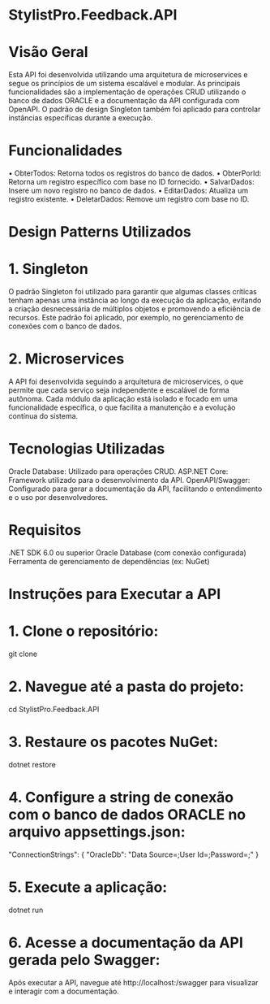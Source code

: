 # StylistPro.Feedback.API

# Visão Geral
Esta API foi desenvolvida utilizando uma arquitetura de microservices e segue os princípios de um sistema escalável e modular. As principais funcionalidades são a implementação de operações CRUD utilizando o banco de dados ORACLE e a documentação da API configurada com OpenAPI. O padrão de design Singleton também foi aplicado para controlar instâncias específicas durante a execução.

# Funcionalidades
• ObterTodos: Retorna todos os registros do banco de dados.
• ObterPorId: Retorna um registro específico com base no ID fornecido.
• SalvarDados: Insere um novo registro no banco de dados.
• EditarDados: Atualiza um registro existente.
• DeletarDados: Remove um registro com base no ID.

# Design Patterns Utilizados

# 1. Singleton
O padrão Singleton foi utilizado para garantir que algumas classes críticas tenham apenas uma instância ao longo da execução da aplicação, evitando a criação desnecessária de múltiplos objetos e promovendo a eficiência de recursos. Este padrão foi aplicado, por exemplo, no gerenciamento de conexões com o banco de dados.

# 2. Microservices
A API foi desenvolvida seguindo a arquitetura de microservices, o que permite que cada serviço seja independente e escalável de forma autônoma. Cada módulo da aplicação está isolado e focado em uma funcionalidade específica, o que facilita a manutenção e a evolução contínua do sistema.

# Tecnologias Utilizadas
Oracle Database: Utilizado para operações CRUD.
ASP.NET Core: Framework utilizado para o desenvolvimento da API.
OpenAPI/Swagger: Configurado para gerar a documentação da API, facilitando o entendimento e o uso por desenvolvedores.

# Requisitos
.NET SDK 6.0 ou superior
Oracle Database (com conexão configurada)
Ferramenta de gerenciamento de dependências (ex: NuGet)

# Instruções para Executar a API

# 1. Clone o repositório:
git clone <link-do-repositorio>

# 2. Navegue até a pasta do projeto:
cd StylistPro.Feedback.API

# 3. Restaure os pacotes NuGet:
dotnet restore

# 4. Configure a string de conexão com o banco de dados ORACLE no arquivo appsettings.json:
"ConnectionStrings": {
  "OracleDb": "Data Source=<oracle-db-url>;User Id=<username>;Password=<password>;"
}

# 5. Execute a aplicação:
dotnet run

# 6. Acesse a documentação da API gerada pelo Swagger:
Após executar a API, navegue até http://localhost:<porta>/swagger para visualizar e interagir com a documentação.


